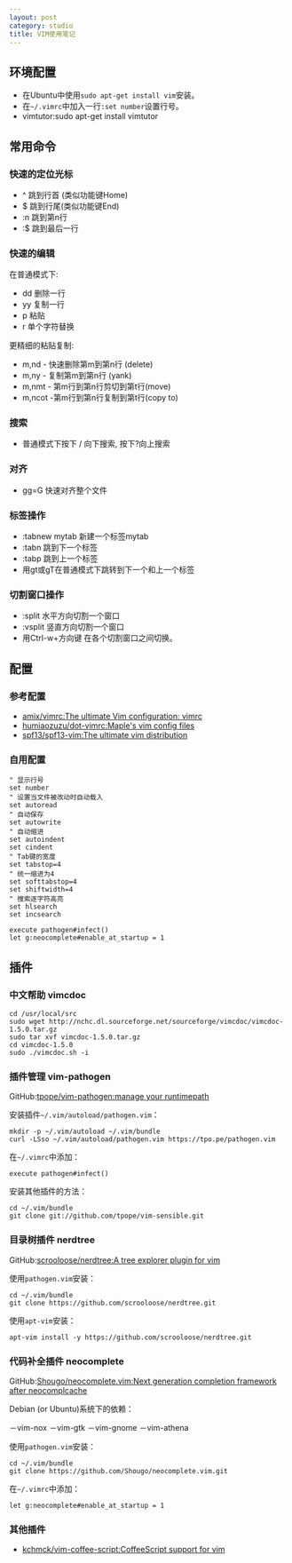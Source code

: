 ```yaml
---
layout: post
category: studio
title: VIM使用笔记 
---
```


## 环境配置

- 在Ubuntu中使用`sudo apt-get install vim`安装。
- 在`~/.vimrc`中加入一行`:set number`设置行号。
- vimtutor:sudo apt-get install vimtutor

## 常用命令

### 快速的定位光标

- ^ 跳到行首 (类似功能键Home)
- $ 跳到行尾(类似功能键End)
- :n 跳到第n行
- :$ 跳到最后一行

### 快速的编辑

在普通模式下:

- dd 删除一行
- yy 复制一行
- p 粘贴
- r 单个字符替换

更精细的粘贴复制:

- m,nd - 快速删除第m到第n行 (delete)
- m,ny - 复制第m到第n行 (yank)
- m,nmt - 第m行到第n行剪切到第t行(move)
- m,ncot -第m行到第n行复制到第t行(copy to)

### 搜索

- 普通模式下按下 / 向下搜索, 按下?向上搜索

### 对齐

- gg=G 快速对齐整个文件

### 标签操作

- :tabnew mytab 新建一个标签mytab
- :tabn 跳到下一个标签
- :tabp 跳到上一个标签
- 用gt或gT在普通模式下跳转到下一个和上一个标签

### 切割窗口操作

- :split 水平方向切割一个窗口
- :vsplit 竖直方向切割一个窗口
- 用Ctrl-w+方向键 在各个切割窗口之间切换。

## 配置 ##

### 参考配置 ###

- [amix/vimrc:The ultimate Vim configuration: vimrc](https://github.com/amix/vimrc)
- [humiaozuzu/dot-vimrc:Maple's vim config files](https://github.com/humiaozuzu/dot-vimrc)
- [spf13/spf13-vim:The ultimate vim distribution](https://github.com/spf13/spf13-vim)

### 自用配置 ###

	" 显示行号
	set number
	" 设置当文件被改动时自动载入
	set autoread
	" 自动保存
	set autowrite
	" 自动缩进
	set autoindent
	set cindent
	" Tab键的宽度
	set tabstop=4
	" 统一缩进为4
	set softtabstop=4
	set shiftwidth=4
	" 搜索逐字符高亮
	set hlsearch
	set incsearch

	execute pathogen#infect()
	let g:neocomplete#enable_at_startup = 1

## 插件

### 中文帮助 vimcdoc 

    cd /usr/local/src
    sudo wget http://nchc.dl.sourceforge.net/sourceforge/vimcdoc/vimcdoc-1.5.0.tar.gz
    sudo tar xvf vimcdoc-1.5.0.tar.gz
    cd vimcdoc-1.5.0
    sudo ./vimcdoc.sh -i 

### 插件管理 vim-pathogen

GitHub:[tpope/vim-pathogen:manage your runtimepath](https://github.com/tpope/vim-pathogen)

安装插件`~/.vim/autoload/pathogen.vim`：
 
    mkdir -p ~/.vim/autoload ~/.vim/bundle
    curl -LSso ~/.vim/autoload/pathogen.vim https://tpo.pe/pathogen.vim

在`~/.vimrc`中添加：

    execute pathogen#infect()

安装其他插件的方法：

    cd ~/.vim/bundle
    git clone git://github.com/tpope/vim-sensible.git

### 目录树插件 nerdtree

GitHub:[scrooloose/nerdtree:A tree explorer plugin for vim](https://github.com/scrooloose/nerdtree)

使用`pathogen.vim`安装：

    cd ~/.vim/bundle
    git clone https://github.com/scrooloose/nerdtree.git

使用`apt-vim`安装：

    apt-vim install -y https://github.com/scrooloose/nerdtree.git

### 代码补全插件 neocomplete

GitHub:[Shougo/neocomplete.vim:Next generation completion framework after neocomplcache](https://github.com/Shougo/neocomplete.vim)

Debian (or Ubuntu)系统下的依赖：

－vim-nox
－vim-gtk
－vim-gnome
－vim-athena

使用`pathogen.vim`安装：

    cd ~/.vim/bundle
    git clone https://github.com/Shougo/neocomplete.vim.git

在`~/.vimrc`中添加：

    let g:neocomplete#enable_at_startup = 1

### 其他插件 

- [kchmck/vim-coffee-script:CoffeeScript support for vim](https://github.com/kchmck/vim-coffee-script)


